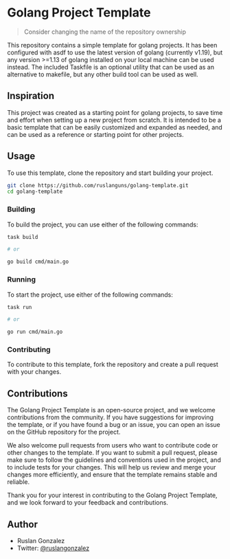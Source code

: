 # Golang Project Template

> Consider changing the name of the repository ownership

This repository contains a simple template for golang projects. It has been configured with asdf to use the latest version of golang (currently v1.19), but any version >=1.13 of golang installed on your local machine can be used instead. The included Taskfile is an optional utility that can be used as an alternative to makefile, but any other build tool can be used as well.

## Inspiration

This project was created as a starting point for golang projects, to save time and effort when setting up a new project from scratch. It is intended to be a basic template that can be easily customized and expanded as needed, and can be used as a reference or starting point for other projects.

## Usage

To use this template, clone the repository and start building your project.

```bash
git clone https://github.com/ruslanguns/golang-template.git
cd golang-template
```

### Building

To build the project, you can use either of the following commands:

```bash
task build

# or

go build cmd/main.go
```

### Running

To start the project, use either of the following commands:

```bash
task run

# or

go run cmd/main.go
```

### Contributing

To contribute to this template, fork the repository and create a pull request with your changes.

## Contributions

The Golang Project Template is an open-source project, and we welcome contributions from the community. If you have suggestions for improving the template, or if you have found a bug or an issue, you can open an issue on the GitHub repository for the project.

We also welcome pull requests from users who want to contribute code or other changes to the template. If you want to submit a pull request, please make sure to follow the guidelines and conventions used in the project, and to include tests for your changes. This will help us review and merge your changes more efficiently, and ensure that the template remains stable and reliable.

Thank you for your interest in contributing to the Golang Project Template, and we look forward to your feedback and contributions.

## Author

- Ruslan Gonzalez
- Twitter: [@ruslangonzalez](https://twitter.com/ruslangonzalez)

